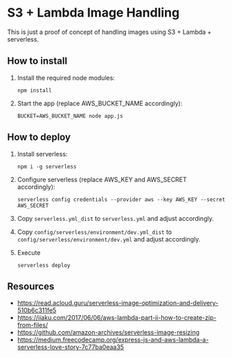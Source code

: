 S3 + Lambda Image Handling
==========================

This is just a proof of concept of handling images using S3 + Lambda + serverless.



How to install
--------------

1. Install the required node modules:
    ```
    npm install
    ```

2. Start the app (replace AWS_BUCKET_NAME accordingly):
    ```
    BUCKET=AWS_BUCKET_NAME node app.js
    ```



How to deploy
-------------

1. Install serverless:
    ```
    npm i -g serverless
    ```

2. Configure serverless (replace AWS_KEY and AWS_SECRET accordingly):
    ```
    serverless config credentials --provider aws --key AWS_KEY --secret AWS_SECRET
    ```

3. Copy `serverless.yml_dist` to `serverless.yml` and adjust accordingly.

4. Copy `config/serverless/environment/dev.yml_dist` to `config/serverless/environment/dev.yml` and adjust accordingly.

5. Execute 
    ```
    serverless deploy
    ```



Resources
---------

* https://read.acloud.guru/serverless-image-optimization-and-delivery-510b6c311fe5
* https://iiaku.com/2017/06/06/aws-lambda-part-ii-how-to-create-zip-from-files/
* https://github.com/amazon-archives/serverless-image-resizing
* https://medium.freecodecamp.org/express-js-and-aws-lambda-a-serverless-love-story-7c77ba0eaa35
